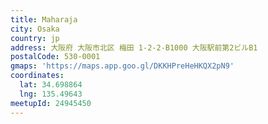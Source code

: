 ```yaml
---
title: Maharaja
city: Osaka
country: jp
address: 大阪府 大阪市北区 梅田 1-2-2-B1000 大阪駅前第2ビルB1
postalCode: 530-0001
gmaps: 'https://maps.app.goo.gl/DKKHPreHeHKQX2pN9'
coordinates:
  lat: 34.698864
  lng: 135.49643
meetupId: 24945450
---
```


